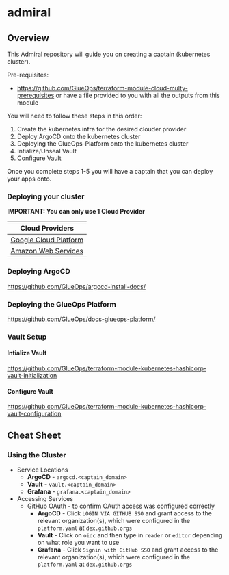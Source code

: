 # admiral

## Overview

This Admiral repository will guide you on creating a captain (kubernetes cluster). 

Pre-requisites:
- https://github.com/GlueOps/terraform-module-cloud-multy-prerequisites or have a file provided to you with all the outputs from this module


You will need to follow these steps in this order:

1) Create the kubernetes infra for the desired clouder provider
2) Deploy ArgoCD onto the kubernetes cluster
3) Deploying the GlueOps-Platform onto the kubernetes cluster
4) Intialize/Unseal Vault
5) Configure Vault

Once you complete steps 1-5 you will have a captain that you can deploy your apps onto.

### Deploying your cluster

**IMPORTANT: You can only use 1 Cloud Provider**

| Cloud Providers                                                                                   |
|---------------------------------------------------------------------------------------------------|
| [Google Cloud Platform](https://github.com/GlueOps/terraform-module-cloud-gcp-kubernetes-cluster) |
| [Amazon Web Services](https://github.com/GlueOps/terraform-module-cloud-aws-kubernetes-cluster)   |

### Deploying ArgoCD

https://github.com/GlueOps/argocd-install-docs/

### Deploying the GlueOps Platform

https://github.com/GlueOps/docs-glueops-platform/

### Vault Setup

#### Intialize Vault

https://github.com/GlueOps/terraform-module-kubernetes-hashicorp-vault-initialization

#### Configure Vault

https://github.com/GlueOps/terraform-module-kubernetes-hashicorp-vault-configuration

## Cheat Sheet

### Using the Cluster

- Service Locations
  - **ArgoCD** - `argocd.<captain_domain>`
  - **Vault** - `vault.<captain_domain>`
  - **Grafana** - `grafana.<captain_domain>`
- Accessing Services
  - GitHub OAuth - to confirm OAuth access was configured correctly
    - **ArgoCD** - Click `LOGIN VIA GITHUB SSO` and grant access to the relevant organization(s), which were configured in the `platform.yaml` at `dex.github.orgs`
    - **Vault**  - Click on `oidc` and then type in `reader` or `editor` depending on what role you want to use
    - **Grafana** - Click `Signin with GitHub SSO` and grant access to the relevant organization(s), which were configured in the `platform.yaml` at `dex.github.orgs`

